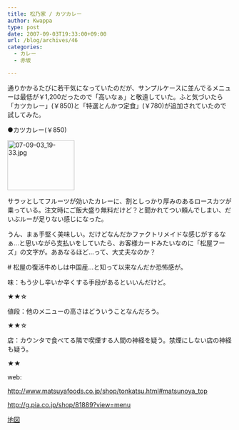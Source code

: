 ```yaml
---
title: 松乃家 / カツカレー
author: Kwappa
type: post
date: 2007-09-03T19:33:00+09:00
url: /blog/archives/46
categories:
  - カレー
  - 赤坂

---
```

通りかかるたびに若干気になっていたのだが、サンプルケースに並んでるメニューは最低が￥1,200だったので「高いなぁ」と敬遠していた。ふと気づいたら「カツカレー」(￥850)と「特選とんかつ定食」(￥780)が追加されていたので試してみた。
  
●カツカレー(￥850)
  
<a href="http://akasakalunch.up.seesaa.net/image/07-09-03_19-33.jpg" target="_blank" rel="noopener noreferrer"><img src="http://akasakalunch.up.seesaa.net/image/07-09-03_19-33-thumbnail2.jpg" border="0" alt="07-09-03_19-33.jpg" width="150" height="112" /></a>
  
サラッとしてフルーツが効いたカレーに、割としっかり厚みのあるロースカツが乗っている。注文時にご飯大盛り無料だけど？と聞かれてつい頼んでしまい、だいぶルーが足りない感じになった。
  
うん、まぁ手堅く美味しい。だけどなんだかファクトリメイドな感じがするなぁ…と思いながら支払いをしていたら、お客様カードみたいなのに「松屋フーズ」の文字が。ああなるほど…って、大丈夫なのか？
  
\# 松屋の復活牛めしは中国産…と知って以来なんだか恐怖感が。
  
味：もう少し辛いか辛くする手段があるといいんだけど。
  
★★☆
  
値段：他のメニューの高さはどういうことなんだろう。
  
★★☆
  
店：カウンタで食べてる隣で喫煙する人間の神経を疑う。禁煙にしない店の神経も疑う。
  
★★
  
web:
  
http://www.matsuyafoods.co.jp/shop/tonkatsu.html#matsunoya_top
  
http://g.pia.co.jp/shop/81889?view=menu
  
<a href="http://maps.google.co.jp/maps?q=%E6%9D%B1%E4%BA%AC%E9%83%BD%E6%B8%AF%E5%8C%BA%E8%B5%A4%E5%9D%826-4-22&hl=ja&ie=UTF8&z=16&iwloc=addr&om=1" target="_blank" rel="noopener noreferrer">地図</a>
